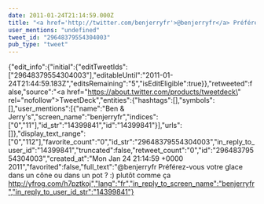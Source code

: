 ```yaml
---
date: 2011-01-24T21:14:59.000Z
title: "<a href='http://twitter.com/benjerryfr'>@benjerryfr</a> Préférez-vous votre glace dans un cône ou dans un pot ? :) plutôt comme ça http://yfrog.com/h7pztkoj″"
user_mentions: "undefined"
tweet_id: "29648379554304003"
pub_type: "tweet"
---
```

{"edit_info":{"initial":{"editTweetIds":["29648379554304003"],"editableUntil":"2011-01-24T21:44:59.183Z","editsRemaining":"5","isEditEligible":true}},"retweeted":false,"source":"<a href=\"https://about.twitter.com/products/tweetdeck\" rel=\"nofollow\">TweetDeck</a>","entities":{"hashtags":[],"symbols":[],"user_mentions":[{"name":"Ben & Jerry's","screen_name":"benjerryfr","indices":["0","11"],"id_str":"14399841","id":"14399841"}],"urls":[]},"display_text_range":["0","112"],"favorite_count":"0","id_str":"29648379554304003","in_reply_to_user_id":"14399841","truncated":false,"retweet_count":"0","id":"29648379554304003","created_at":"Mon Jan 24 21:14:59 +0000 2011","favorited":false,"full_text":"@benjerryfr Préférez-vous votre glace dans un cône ou dans un pot ? :) plutôt comme ça http://yfrog.com/h7pztkoj","lang":"fr","in_reply_to_screen_name":"benjerryfr","in_reply_to_user_id_str":"14399841"}
